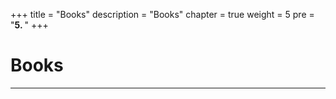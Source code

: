 +++
title = "Books"
description = "Books"
chapter = true
weight = 5
pre = "<b>5. </b>"
+++

# Books
---
